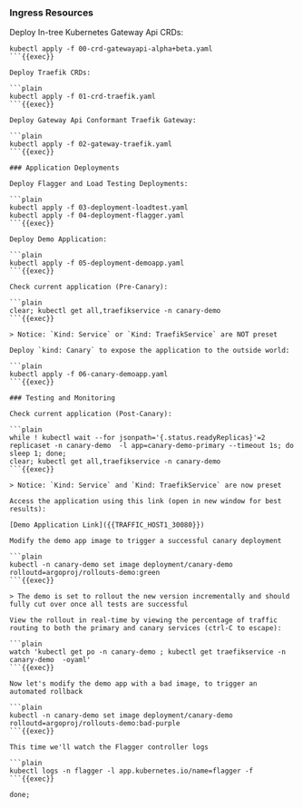 ### Ingress Resources

Deploy In-tree Kubernetes Gateway Api CRDs:

```plain
kubectl apply -f 00-crd-gatewayapi-alpha+beta.yaml
```{{exec}}

Deploy Traefik CRDs:

```plain
kubectl apply -f 01-crd-traefik.yaml
```{{exec}}

Deploy Gateway Api Conformant Traefik Gateway:

```plain
kubectl apply -f 02-gateway-traefik.yaml
```{{exec}}

### Application Deployments

Deploy Flagger and Load Testing Deployments:

```plain
kubectl apply -f 03-deployment-loadtest.yaml
kubectl apply -f 04-deployment-flagger.yaml
```{{exec}}

Deploy Demo Application:

```plain
kubectl apply -f 05-deployment-demoapp.yaml
```{{exec}}

Check current application (Pre-Canary):

```plain
clear; kubectl get all,traefikservice -n canary-demo
```{{exec}}

> Notice: `Kind: Service` or `Kind: TraefikService` are NOT preset

Deploy `kind: Canary` to expose the application to the outside world:

```plain
kubectl apply -f 06-canary-demoapp.yaml
```{{exec}}

### Testing and Monitoring

Check current application (Post-Canary):

```plain
while ! kubectl wait --for jsonpath='{.status.readyReplicas}'=2 replicaset -n canary-demo  -l app=canary-demo-primary --timeout 1s; do sleep 1; done;
clear; kubectl get all,traefikservice -n canary-demo
```{{exec}}

> Notice: `Kind: Service` and `Kind: TraefikService` are now preset

Access the application using this link (open in new window for best results):

[Demo Application Link]({{TRAFFIC_HOST1_30080}})

Modify the demo app image to trigger a successful canary deployment

```plain
kubectl -n canary-demo set image deployment/canary-demo rolloutd=argoproj/rollouts-demo:green
```{{exec}}

> The demo is set to rollout the new version incrementally and should fully cut over once all tests are successful

View the rollout in real-time by viewing the percentage of traffic routing to both the primary and canary services (ctrl-C to escape):

```plain
watch 'kubectl get po -n canary-demo ; kubectl get traefikservice -n canary-demo  -oyaml'
```{{exec}}

Now let's modify the demo app with a bad image, to trigger an automated rollback

```plain
kubectl -n canary-demo set image deployment/canary-demo rolloutd=argoproj/rollouts-demo:bad-purple
```{{exec}}

This time we'll watch the Flagger controller logs

```plain
kubectl logs -n flagger -l app.kubernetes.io/name=flagger -f
```{{exec}}

done;
